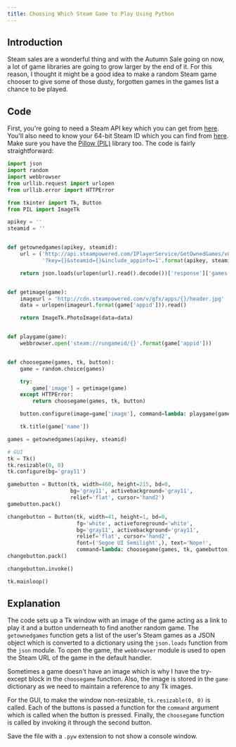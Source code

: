 ```yaml
---
title: Choosing Which Steam Game to Play Using Python
---
```


Introduction
------------

Steam sales are a wonderful thing and with the Autumn Sale going on now, a lot
of game libraries are going to grow larger by the end of it. For this reason, I
thought it might be a good idea to make a random Steam game chooser to give
some of those dusty, forgotten games in the games list a chance to be played.

Code
----

First, you're going to need a Steam API key which you can get from
[here](http://steamcommunity.com/dev/). You'll also need to know your 64-bit
Steam ID which you can find from [here](http://steamidconverter.com/). Make
sure you have the [Pillow (PIL)](https://pypi.python.org/pypi/Pillow) library
too. The code is fairly straightforward:

```python
import json
import random
import webbrowser
from urllib.request import urlopen
from urllib.error import HTTPError

from tkinter import Tk, Button
from PIL import ImageTk

apikey = ''
steamid = ''


def getownedgames(apikey, steamid):
    url = ('http://api.steampowered.com/IPlayerService/GetOwnedGames/v0001/'
           '?key={}&steamid={}&include_appinfo=1'.format(apikey, steamid))

    return json.loads(urlopen(url).read().decode())['response']['games']


def getimage(game):
    imageurl = 'http://cdn.steampowered.com/v/gfx/apps/{}/header.jpg'
    data = urlopen(imageurl.format(game['appid'])).read()

    return ImageTk.PhotoImage(data=data)


def playgame(game):
    webbrowser.open('steam://rungameid/{}'.format(game['appid']))


def choosegame(games, tk, button):
    game = random.choice(games)

    try:
        game['image'] = getimage(game)
    except HTTPError:
        return choosegame(games, tk, button)

    button.configure(image=game['image'], command=lambda: playgame(game))

    tk.title(game['name'])

games = getownedgames(apikey, steamid)

# GUI
tk = Tk()
tk.resizable(0, 0)
tk.configure(bg='gray11')

gamebutton = Button(tk, width=460, height=215, bd=0,
                    bg='gray11', activebackground='gray11',
                    relief='flat', cursor='hand2')
gamebutton.pack()

changebutton = Button(tk, width=41, height=1, bd=0,
                      fg='white', activeforeground='white',
                      bg='gray11', activebackground='gray11',
                      relief='flat', cursor='hand2',
                      font=('Segoe UI Semilight',), text='Nope!',
                      command=lambda: choosegame(games, tk, gamebutton))
changebutton.pack()

changebutton.invoke()

tk.mainloop()
```

Explanation
-----------

The code sets up a Tk window with an image of the game acting as a link to play
it and a button underneath to find another random game. The `getownedgames`
function gets a list of the user's Steam games as a JSON object which is
converted to a dictionary using the `json.loads` function from the `json`
module. To open the game, the `webbrowser` module is used to open the Steam URL
of the game in the default handler.

Sometimes a game doesn't have an image which is why I have the try-except block
in the `choosegame` function. Also, the image is stored in the `game`
dictionary as we need to maintain a reference to any Tk images.

For the GUI, to make the window non-resizable, `tk.resizable(0, 0)` is called.
Each of the buttons is passed a function for the `command` argument which is
called when the button is pressed. Finally, the `choosegame` function is called
by invoking it through the second button.

Save the file with a `.pyw` extension to not show a console window.

